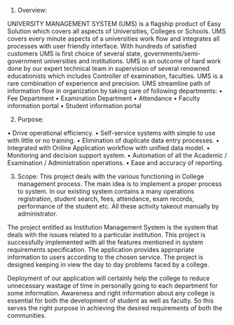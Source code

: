 1.	Overview:
 
UNIVERSITY MANAGEMENT SYSTEM (UMS) is a flagship product of Easy Solution which covers all aspects of Universities, Colleges or Schools. UMS covers every minute aspects of a universities work flow and integrates all processes with user friendly interface. With hundreds of satisfied customers UMS is first choice of several state, governments/semi- government universities and institutions. UMS is an outcome of hard work done by our expert technical team in supervision of several renowned educationists which includes Controller of examination, faculties. UMS is a rare combination of experience and precision. UMS streamline path of information flow in organization by taking care of following departments:
•	Fee Department
•	Examination Department
•	Attendance
•	Faculty information portal
•	Student information portal

2.	Purpose:

•	Drive operational efficiency.
•	Self-service systems with simple to use with little or no training.
•	Elimination of duplicate data entry processes.
•	Integrated with Online Application workflow with unified data model.
•	Monitoring and decision support system.
•	Automation of all the Academic / Examination / Administration operations.
•	Ease and accuracy of reporting.

3.	Scope:
This project deals with the various functioning in College management process. The main idea is to implement a proper process to system. In our existing system contains a many operations registration, student search, fees, attendance, exam records, performance of the student etc. All these activity takeout manually by administrator.



The project entitled as Institution Management System is the system that deals with the issues related to a particular institution.
This project is successfully implemented with all the features mentioned in system requirements specification.
The application provides appropriate information to users according to the chosen service.
The project is designed keeping in view the day to day problems faced by a college.

Deployment of our application will certainly help the college to reduce unnecessary wastage of time in personally going to each department for some information.
Awareness and right information about any college is essential for both the development of student as well as faculty. So this serves the right purpose in achieving the desired requirements of both the communities.
